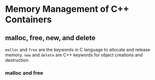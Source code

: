 # Memory Management of C++ Containers

## malloc, free, new, and delete

`malloc` and `free` are the keywords in C language to allocate and release memory. `new` and `delete` are C++ keywords for object creations and destruction. 

### malloc and free





